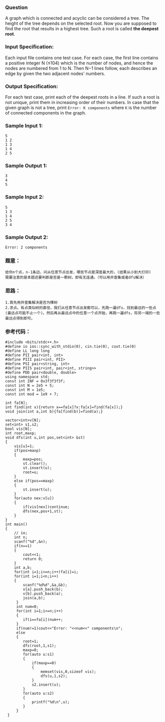 ### Question
A graph which is connected and acyclic can be considered a tree. The height of the tree depends on the selected root. Now you are supposed to find the root that results in a highest tree. Such a root is called **the deepest root**.

### Input Specification:

Each input file contains one test case. For each case, the first line contains a positive integer N (≤104) which is the number of nodes, and hence the nodes are numbered from 1 to N. Then N−1 lines follow, each describes an edge by given the two adjacent nodes' numbers.

### Output Specification:

For each test case, print each of the deepest roots in a line. If such a root is not unique, print them in increasing order of their numbers. In case that the given graph is not a tree, print `Error: K components` where `K` is the number of connected components in the graph.

### Sample Input 1:

```in
5
1 2
1 3
1 4
2 5
```

### Sample Output 1:

```out
3
4
5
```

### Sample Input 2:

```in
5
1 3
1 4
2 5
3 4
```

### Sample Output 2:

```out
Error: 2 components
```

### 题意：
```in
给你n个点，n-1条边，问从任意节点出发，哪些节点是深度最大的，(结果从小到大打印)
需要注意的是本题还要判断是否是一颗树，即有无连通。（可以用并查集或者dfs解决）
```

### 思路：
```in
1.首先用并查集解决是否为棵树
2.求点。有点类似树的直径，我们从任意节点出发都可以，先跑一遍dfs，找到最远的一些点(最远点可能不止一个)。然后再从最远点中的任意一个点开始，再跑一遍dfs，将另一端的一些最远点得到即可。
```

### 参考代码：
```in
#include <bits/stdc++.h>
#define io ios::sync_with_stdio(0), cin.tie(0), cout.tie(0)
#define LL long long
#define PII pair<int, int>
#define PIII pair<int, PII>
#define PSI pair<string, int>
#define PIIS pair<int, pair<int, string>>
#define PDD pair<double, double>
using namespace std;
const int INF = 0x3f3f3f3f;
const int N = 2e5 + 5;
const int M = 1e5;
const int mod = 1e9 + 7;

int fa[N];
int find(int x){return x==fa[x]?x:fa[x]=find(fa[x]);}
void join(int a,int b){fa[find(b)]=find(a);}

vector<int>v[N];
set<int> s1,s2;
bool vis[N];
int root,maxp;
void dfs(int u,int pos,set<int> &st)
{
    vis[u]=1;
    if(pos>maxp)
    {
        maxp=pos;
        st.clear();
        st.insert(u);
        root=u;
    }
    else if(pos==maxp)
    {
        st.insert(u);
    }
    for(auto nex:v[u])
    {
        if(vis[nex])continue;
        dfs(nex,pos+1,st);
    }
}
int main()
{
    // io;
	int n;
    scanf("%d",&n);
    if(n==1)
    {
        cout<<1;
        return 0;
    }
	int a,b;
	for(int i=1;i<=n;i++)fa[i]=i;
	for(int i=1;i<n;i++)
	{
        scanf("%d%d",&a,&b);
        v[a].push_back(b);
        v[b].push_back(a);
		join(a,b);
	 } 
	 int num=0;
	 for(int i=1;i<=n;i++)
	 {
	 	if(i==fa[i])num++;
	 }
	 if(num!=1)cout<<"Error: "<<num<<" components\n";
	 else
	 {
        root=1;
        dfs(root,1,s1);
        maxp=0;
        for(auto u:s1)
        {
            if(maxp==0)
            {
                memset(vis,0,sizeof vis);
                dfs(u,1,s2);
            }
            s2.insert(u);
        }
        for(auto u:s2)
        {
            printf("%d\n",u);
        }
	 }
 } 
```